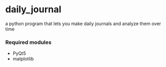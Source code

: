 # daily_journal
a python program that lets you make daily journals and analyze them over time

### Required modules
* PyQt5
* matplotlib
